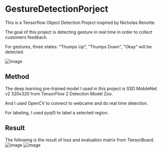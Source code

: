 # GestureDetectionPorject
This is a Tensorflow Object Detection Project inspired by Nicholas Renotte.

The goal of this project is detecting gesture in real time in order to collect customers feedback.

For gestures, three states: "Thumps Up", "Thumps Down", "Okay" will be detected.

![image](https://user-images.githubusercontent.com/85855794/126082140-5e2c6547-4fea-4d27-a221-1bfa1969d6dc.png)


## Method
The deep learning pre-trained model I used in this project is SSD MobileNet v2 320x320 from TensorFlow 2 Detection Model Zoo.

And I used OpenCV to connect to webcame and do real time detection.

For labeling, I used pyqt5 to label a selected region.

## Result
The following is the result of loss and evaluation matrix from TensorBoard.
![image](https://user-images.githubusercontent.com/85855794/126082173-62cadbfb-47cf-4e28-80f4-944daa26bbdb.png)
![image](https://user-images.githubusercontent.com/85855794/126082203-769850e6-3ade-415e-93c0-c6901fdc38fc.png)
